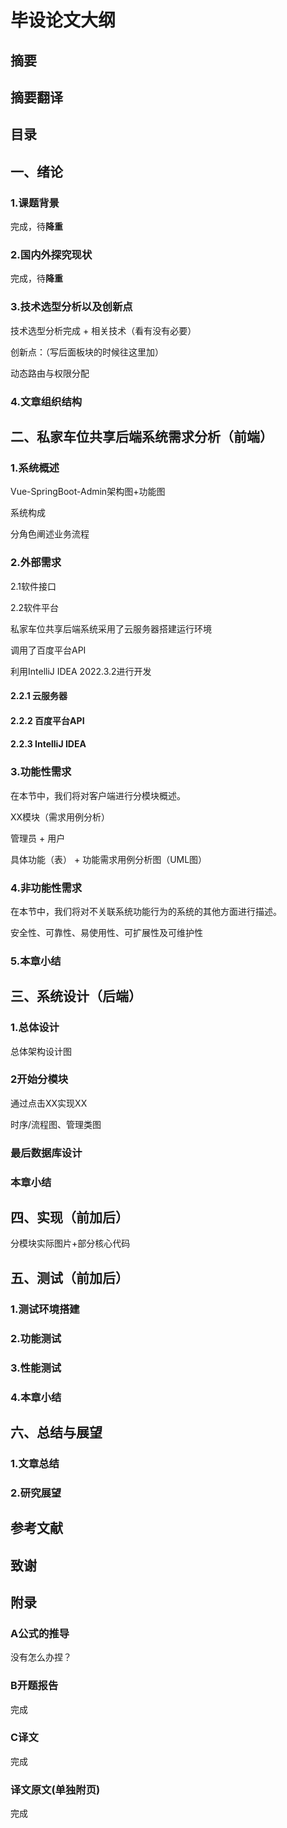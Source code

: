 #  毕设论文大纲

## 摘要

## 摘要翻译

## 目录

## 一、绪论

### 1.课题背景

完成，待**降重**

### 2.国内外探究现状

完成，待**降重**

### 3.技术选型分析以及创新点

技术选型分析完成 + 相关技术（看有没有必要）

创新点：（写后面板块的时候往这里加）

动态路由与权限分配

### 4.文章组织结构



## 二、私家车位共享后端系统需求分析（前端）

### 1.系统概述

Vue-SpringBoot-Admin架构图+功能图

系统构成

分角色阐述业务流程

### 2.外部需求

2.1软件接口

2.2软件平台

私家车位共享后端系统采用了云服务器搭建运行环境

调用了百度平台API

利用IntelliJ IDEA 2022.3.2进行开发

#### 2.2.1 云服务器

#### 2.2.2 百度平台API

#### 2.2.3 IntelliJ IDEA



### 3.功能性需求

在本节中，我们将对客户端进行分模块概述。

XX模块（需求用例分析）

管理员 + 用户

具体功能（表） + 功能需求用例分析图（UML图）

### 4.非功能性需求

在本节中，我们将对不关联系统功能行为的系统的其他方面进行描述。

安全性、可靠性、易使用性、可扩展性及可维护性

### 5.本章小结



## 三、系统设计（后端）

### 1.总体设计

总体架构设计图

### 2开始分模块

通过点击XX实现XX

时序/流程图、管理类图

### 最后数据库设计

### 本章小结



## 四、实现（前加后）

分模块实际图片+部分核心代码



## 五、测试（前加后）

### 1.测试环境搭建

### 2.功能测试

### 3.性能测试

### 4.本章小结



## 六、总结与展望

### 1.文章总结

### 2.研究展望



## 参考文献



## 致谢



## 附录

### A公式的推导

没有怎么办捏？

### B开题报告

完成

### C译文

完成

### 译文原文(单独附页)

完成

